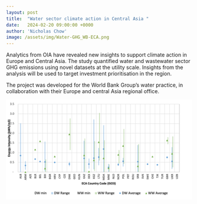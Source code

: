 ```yaml
---
layout: post
title:  "Water sector climate action in Central Asia "
date:   2024-02-20 09:00:00 +0000
author: 'Nicholas Chow'
image: /assets/img/Water-GHG_WB-ECA.png
---
```


Analytics from OIA have revealed new insights to support climate action in Europe and Central Asia. The study quantified water and wastewater sector GHG emissions using novel datasets at the utility scale. Insights from the analysis will be used to target investment prioritisation in the region. 

The project was developed for the World Bank Group’s water practice, in collaboration with their Europe and central Asia regional office.

<img src="/assets/img/Water-GHG_WB-ECA.png " alt="IBNET-ECA_sample-result" class ="center">
